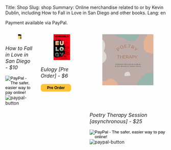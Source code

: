 Title: Shop
Slug: shop
Summary: Online merchandise related to or by Kevin Dublin, including How to Fall in Love in San Diego and other books.
Lang: en

Payment available via PayPal.

<div class="columns">
	<div class="column has-text-centered">
		<div class="card is-shadowless">
			<div class="card-image">
				<figure class="image">
					<a href="https://kevindublin.com/pages/how-to-fall.html"><img src="../images/how-to-fall-cover.png" alt="How to Fall in Love in SD Cover"></a>
				</figure>
			</div>
			<div class="card-content">
				 <p style="font-size:1rem; font-style:italic;">How to Fall in Love in San Diego - $10</p>
				<div class="content">
					<form target="paypal" action="https://www.paypal.com/cgi-bin/webscr" method="post">
						<input type="hidden" name="cmd" value="_s-xclick">
						<input type="hidden" name="hosted_button_id" value="7ZQAWYSRQKJ2N">
						<input type="image" src="https://www.paypalobjects.com/en_US/i/btn/btn_cart_SM.gif" border="0" name="submit" alt="PayPal - The safer, easier way to pay online!">
						<img alt="paypal-button" border="0" src="https://www.paypalobjects.com/en_US/i/scr/pixel.gif" width="1" height="1">
					</form>
				</div>
			</div>
		</div>
	</div>
	<div class="column has-text-centered">
		<div class="card is-shadowless">
			<div class="card-image">
				<figure class="image">
					<a href="https://ravenandwrenpress.com/raven-wren-bookstore/"><img src="../images/eulogy_cover.png" alt="Eulogy Book Cover"></a>
				</figure>
			</div>
			<div class="card-content">
				 <p style="font-size:1rem; font-style:italic;">Eulogy [Pre Order] - $6</p>
				<div class="content">
					<form target="_blank" action="https://ravenandwrenpress.com/raven-wren-bookstore/" method="get">
						<input type="submit" style="background-color: #FEC439; border: none; color: black; border-radius: 8px; text-align: center; font-weight: bold; cursor: pointer; padding: 5px 20px; font-size: 12px;" name="submit" alt="pre order button" value="Pre Order">
					</form>
				</div>
			</div>
		</div>
	</div>
	<div class="column has-text-centered">
		<div class="card is-shadowless">
			<div class="card-image" style="padding: 0px 0px 50px 0px">
				<figure class="image">
					<a href="https://kevindublin.com/pages/poetry-therapy.html"><img src="../images/poetry-therapy.png" alt="Poetry Therapy Graphic"></a>
				</figure>
			</div>
			<div class="card-content">
				 <p style="font-size:1rem; font-style:italic;">Poetry Therapy Session [asynchronous] - $25</p>
				<div class="content">
					<form target="paypal" action="https://www.paypal.com/cgi-bin/webscr" method="post">
						<input type="hidden" name="cmd" value="_s-xclick">
						<input type="hidden" name="hosted_button_id" value="Q9VX256MWLDVG">
						<input type="image" src="https://www.paypalobjects.com/en_US/i/btn/btn_cart_SM.gif" border="0" name="submit" alt="PayPal - The safer, easier way to pay online!">
						<img alt="paypal-button" border="0" src="https://www.paypalobjects.com/en_US/i/scr/pixel.gif" width="1" height="1">
					</form>
				</div>
			</div>
		</div>
	</div>
</div>
